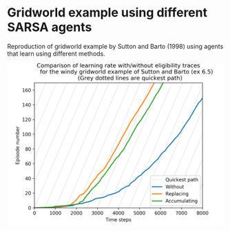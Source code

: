 # Gridworld example using different SARSA agents

Reproduction of gridworld example by Sutton and Barto (1998) using agents that learn using different methods.  

![./graphics/gridworld_comparison_seed_2018.png](./graphics/gridworld_comparison_seed_2018.png)
